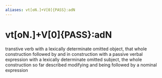 ```yaml
---
aliases: vt[oN.]+V[0]{PASS}:adN
---
```

# vt[oN.]+V[0]{PASS}:adN

transtive verb with a lexically determinate omitted object, that whole construction followed by and in construction with a passive verbal expression with a lexically determinate omitted subject, the whole construction so far described modifying and being followed by a nominal expression